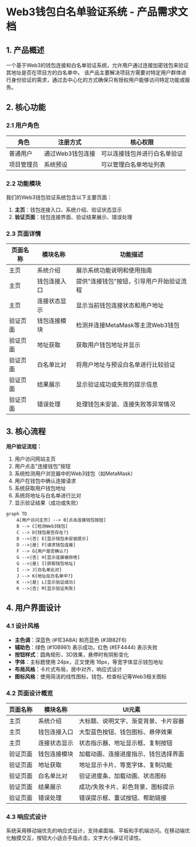 # Web3钱包白名单验证系统 - 产品需求文档

## 1. 产品概述
一个基于Web3的钱包连接和白名单验证系统，允许用户通过连接加密钱包来验证其地址是否在项目方的白名单中。
该产品主要解决项目方需要对特定用户群体进行身份验证的需求，通过去中心化的方式确保只有授权用户能够访问特定功能或服务。

## 2. 核心功能

### 2.1 用户角色
| 角色 | 注册方式 | 核心权限 |
|------|----------|----------|
| 普通用户 | 通过Web3钱包连接 | 可以连接钱包并进行白名单验证 |
| 项目管理员 | 系统预设 | 可以管理白名单地址列表 |

### 2.2 功能模块
我们的Web3钱包验证系统包含以下主要页面：
1. **主页**：钱包连接入口、系统介绍、验证状态显示
2. **验证页面**：钱包连接界面、验证结果展示、错误处理

### 2.3 页面详情
| 页面名称 | 模块名称 | 功能描述 |
|----------|----------|----------|
| 主页 | 系统介绍 | 展示系统功能说明和使用指南 |
| 主页 | 钱包连接入口 | 提供"连接钱包"按钮，引导用户开始验证流程 |
| 主页 | 连接状态显示 | 显示当前钱包连接状态和用户地址 |
| 验证页面 | 钱包连接模块 | 检测并连接MetaMask等主流Web3钱包 |
| 验证页面 | 地址获取 | 获取用户钱包地址并显示 |
| 验证页面 | 白名单比对 | 将用户地址与预设白名单进行比较验证 |
| 验证页面 | 结果展示 | 显示验证成功或失败的提示信息 |
| 验证页面 | 错误处理 | 处理钱包未安装、连接失败等异常情况 |

## 3. 核心流程
**用户验证流程：**
1. 用户访问网站主页
2. 用户点击"连接钱包"按钮
3. 系统检测用户浏览器中的Web3钱包（如MetaMask）
4. 用户在钱包中确认连接请求
5. 系统获取用户钱包地址
6. 系统将地址与白名单进行比对
7. 显示验证结果（成功或失败）

```mermaid
graph TD
    A[用户访问主页] --> B[点击连接钱包按钮]
    B --> C[检测Web3钱包]
    C --> D{钱包是否存在?}
    D -->|否| E[显示钱包未安装提示]
    D -->|是| F[请求钱包连接]
    F --> G{用户是否确认?}
    G -->|否| H[显示连接被拒绝]
    G -->|是| I[获取钱包地址]
    I --> J[白名单比对]
    J --> K{地址在白名单中?}
    K -->|是| L[显示验证成功]
    K -->|否| M[显示验证失败]
```

## 4. 用户界面设计
### 4.1 设计风格
- **主色调**：深蓝色 (#1E3A8A) 和亮蓝色 (#3B82F6)
- **辅助色**：绿色 (#10B981) 表示成功，红色 (#EF4444) 表示失败
- **按钮样式**：圆角矩形，3D效果，悬停时有阴影变化
- **字体**：主标题使用 24px，正文使用 16px，等宽字体显示钱包地址
- **布局风格**：卡片式布局，居中对齐，响应式设计
- **图标风格**：使用简洁的线性图标，钱包、检查标记等Web3相关图标

### 4.2 页面设计概览
| 页面名称 | 模块名称 | UI元素 |
|----------|----------|--------|
| 主页 | 系统介绍 | 大标题、说明文字、渐变背景、卡片容器 |
| 主页 | 钱包连接入口 | 大型蓝色按钮、钱包图标、悬停效果 |
| 主页 | 连接状态显示 | 状态指示器、地址显示框、复制按钮 |
| 验证页面 | 钱包连接模块 | 加载动画、连接进度指示、钱包选择界面 |
| 验证页面 | 地址获取 | 地址显示卡片、等宽字体、复制功能 |
| 验证页面 | 白名单比对 | 验证进度条、加载动画、状态图标 |
| 验证页面 | 结果展示 | 成功/失败卡片、彩色背景、图标提示 |
| 验证页面 | 错误处理 | 错误提示框、重试按钮、帮助链接 |

### 4.3 响应式设计
系统采用移动端优先的响应式设计，支持桌面端、平板和手机端访问。在移动端优化触摸交互，按钮大小适合手指点击，文字大小保证可读性。